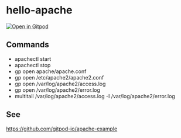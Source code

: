 # hello-apache

[![Open in Gitpod](https://gitpod.io/button/open-in-gitpod.svg)](https://gitpod.io/#https://github.com/BugbearR/hello-apache)

## Commands

- apachectl start
- apachectl stop
- gp open apache/apache.conf
- gp open /etc/apache2/apache2.conf
- gp open /var/log/apache2/access.log
- gp open /var/log/apache2/error.log
- multitail /var/log/apache2/access.log -I /var/log/apache2/error.log

## See

https://github.com/gitpod-io/apache-example